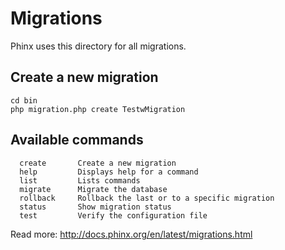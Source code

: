 # Migrations

Phinx uses this directory for all migrations.  

## Create a new migration

```
cd bin
php migration.php create TestwMigration
```

## Available commands

```
  create       Create a new migration
  help         Displays help for a command
  list         Lists commands
  migrate      Migrate the database
  rollback     Rollback the last or to a specific migration
  status       Show migration status
  test         Verify the configuration file
```

Read more: http://docs.phinx.org/en/latest/migrations.html


